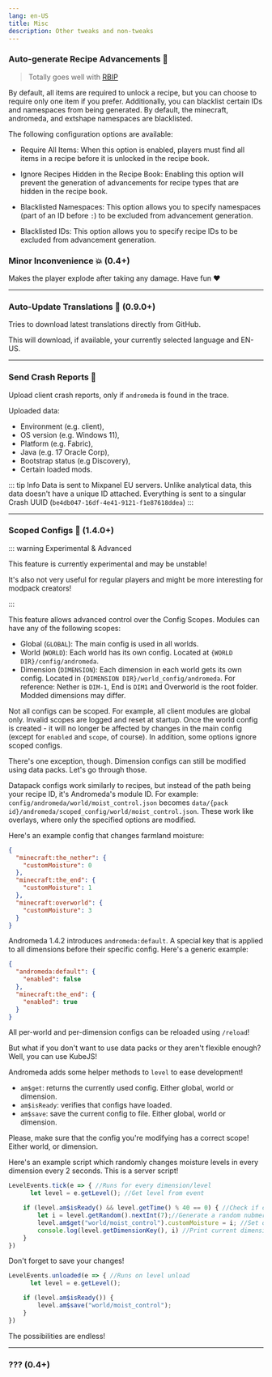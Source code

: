 ```yaml
---
lang: en-US
title: Misc
description: Other tweaks and non-tweaks
---
```


### Auto-generate Recipe Advancements 📗

> Totally goes well with [RBIP](https://modrinth.com/mod/rbip)

By default, all items are required to unlock a recipe, but you can choose to require only one item if you prefer. Additionally, you can blacklist certain IDs and namespaces from being generated. By default, the minecraft, andromeda, and extshape namespaces are blacklisted.

The following configuration options are available:

* Require All Items: When this option is enabled, players must find all items in a recipe before it is unlocked in the recipe book.

* Ignore Recipes Hidden in the Recipe Book: Enabling this option will prevent the generation of advancements for recipe types that are hidden in the recipe book.

* Blacklisted Namespaces: This option allows you to specify namespaces (part of an ID before `:`) to be excluded from advancement generation.

* Blacklisted IDs: This option allows you to specify recipe IDs to be excluded from advancement generation.

### Minor Inconvenience 💥 (0.4+)

Makes the player explode after taking any damage. Have fun ❤️

***
### Auto-Update Translations 🔁 (0.9.0+)

Tries to download latest translations directly from GitHub.

This will download, if available, your currently selected language and EN-US.

***
### Send Crash Reports 📑

Upload client crash reports, only if `andromeda` is found in the trace.

Uploaded data:
- Environment (e.g. client), 
- OS version (e.g. Windows 11), 
- Platform (e.g. Fabric), 
- Java (e.g. 17 Oracle Corp), 
- Bootstrap status (e.g Discovery), 
- Certain loaded mods.

::: tip Info
Data is sent to Mixpanel EU servers. Unlike analytical data, this data doesn't have a unique ID attached. Everything is sent to a singular Crash UUID (`be4db047-16df-4e41-9121-f1e87618ddea`)
:::

***
### Scoped Configs 🧩 (1.4.0+)

::: warning Experimental & Advanced

This feature is currently experimental and may be unstable!

It's also not very useful for regular players and might be more interesting for modpack creators!

:::

This feature allows advanced control over the Config Scopes. Modules can have any of the following scopes:

- Global (`GLOBAL`): The main config is used in all worlds.
- World (`WORLD`): Each world has its own config. Located at `{WORLD DIR}/config/andromeda`.
- Dimension (`DIMENSION`): Each dimension in each world gets its own config. Located in `{DIMENSION DIR}/world_config/andromeda`. For reference: Nether is `DIM-1`, End is `DIM1` and Overworld is the root folder. Modded dimensions may differ.

Not all configs can be scoped. For example, all client modules are global only. Invalid scopes are logged and reset at startup.
Once the world config is created - it will no longer be affected by changes in the main config (except for `enabled` and `scope`, of course). In addition, some options ignore scoped configs.

There's one exception, though. Dimension configs can still be modified using data packs. Let's go through those.

Datapack configs work similarly to recipes, but instead of the path being your recipe ID, it's Andromeda's module ID. For example: `config/andromeda/world/moist_control.json` becomes `data/{pack id}/andromeda/scoped_config/world/moist_control.json`. These work like overlays, where only the specified options are modified.

Here's an example config that changes farmland moisture:

```json
{
  "minecraft:the_nether": {
    "customMoisture": 0
  },
  "minecraft:the_end": {
    "customMoisture": 1
  },
  "minecraft:overworld": {
    "customMoisture": 3
  }
}
```

Andromeda 1.4.2 introduces `andromeda:default`. A special key that is applied to all dimensions before their specific config. Here's a generic example:

```json
{
  "andromeda:default": {
    "enabled": false
  },
  "minecraft:the_end": {
    "enabled": true
  }
}
```

All per-world and per-dimension configs can be reloaded using `/reload`!

But what if you don't want to use data packs or they aren't flexible enough? Well, you can use KubeJS!

Andromeda adds some helper methods to `level` to ease development!

- `am$get`: returns the currently used config. Either global, world or dimension.
- `am$isReady`: verifies that configs have loaded.
- `am$save`: save the current config to file. Either global, world or dimension.

Please, make sure that the config you're modifying has a correct scope! Either world, or dimension.

Here's an example script which randomly changes moisture levels in every dimension every 2 seconds. This is a server script!

```js
LevelEvents.tick(e => { //Runs for every dimension/level
	  let level = e.getLevel(); //Get level from event

    if (level.am$isReady() && level.getTime() % 40 == 0) { //Check if configs are loaded and check if time is divisible by 40
        let i = level.getRandom().nextInt(7);//Generate a random nubmer in range [0, 7).
        level.am$get("world/moist_control").customMoisture = i; //Set our value.
        console.log(level.getDimensionKey(), i) //Print current dimension and value.
    }
})
```

Don't forget to save your changes!

```js
LevelEvents.unloaded(e => { //Runs on level unload
	  let level = e.getLevel();

    if (level.am$isReady()) {
        level.am$save("world/moist_control");
    }
})
```

The possibilities are endless!

***
### ??? (0.4+)
